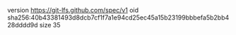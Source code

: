 version https://git-lfs.github.com/spec/v1
oid sha256:40b43381493d8dcb7cf1f7a1e94cd25ec45a15b23199bbbefa5b2bb428dddd9d
size 35
